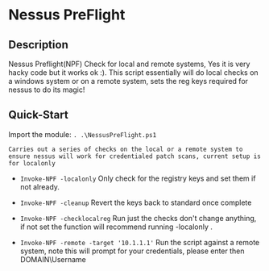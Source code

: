 # Nessus PreFlight 
## Description
Nessus Preflight(NPF) Check for local and remote systems, Yes it is very hacky code but it works ok :). This script essentially will do local checks on a windows system or on a remote system, sets the reg keys required for nessus to do its magic!

## Quick-Start
Import the module:
`. .\NessusPreFlight.ps1`

	Carries out a series of checks on the local or a remote system to ensure nessus will work for credentialed patch scans, current setup is for localonly

- `Invoke-NPF -localonly`
	Only check for the registry keys and set them if not already.

- `Invoke-NPF -cleanup`
    Revert the keys back to standard once complete

- `Invoke-NPF -checklocalreg`
    Run just the checks don't change anything, if not set the function will recommend running -localonly
.
- `Invoke-NPF -remote -target '10.1.1.1'`
    Run the script against a remote system, note this will prompt for your credentials, please enter then DOMAIN\Username
    
